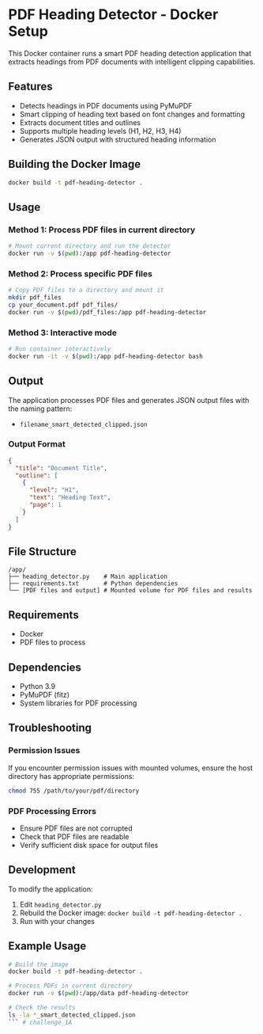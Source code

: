 # PDF Heading Detector - Docker Setup

This Docker container runs a smart PDF heading detection application that extracts headings from PDF documents with intelligent clipping capabilities.

## Features

- Detects headings in PDF documents using PyMuPDF
- Smart clipping of heading text based on font changes and formatting
- Extracts document titles and outlines
- Supports multiple heading levels (H1, H2, H3, H4)
- Generates JSON output with structured heading information

## Building the Docker Image

```bash
docker build -t pdf-heading-detector .
```

## Usage

### Method 1: Process PDF files in current directory

```bash
# Mount current directory and run the detector
docker run -v $(pwd):/app pdf-heading-detector
```

### Method 2: Process specific PDF files

```bash
# Copy PDF files to a directory and mount it
mkdir pdf_files
cp your_document.pdf pdf_files/
docker run -v $(pwd)/pdf_files:/app pdf-heading-detector
```

### Method 3: Interactive mode

```bash
# Run container interactively
docker run -it -v $(pwd):/app pdf-heading-detector bash
```

## Output

The application processes PDF files and generates JSON output files with the naming pattern:
- `filename_smart_detected_clipped.json`

### Output Format

```json
{
  "title": "Document Title",
  "outline": [
    {
      "level": "H1",
      "text": "Heading Text",
      "page": 1
    }
  ]
}
```

## File Structure

```
/app/
├── heading_detector.py    # Main application
├── requirements.txt       # Python dependencies
└── [PDF files and output] # Mounted volume for PDF files and results
```

## Requirements

- Docker
- PDF files to process

## Dependencies

- Python 3.9
- PyMuPDF (fitz)
- System libraries for PDF processing

## Troubleshooting

### Permission Issues
If you encounter permission issues with mounted volumes, ensure the host directory has appropriate permissions:

```bash
chmod 755 /path/to/your/pdf/directory
```

### PDF Processing Errors
- Ensure PDF files are not corrupted
- Check that PDF files are readable
- Verify sufficient disk space for output files

## Development

To modify the application:

1. Edit `heading_detector.py`
2. Rebuild the Docker image: `docker build -t pdf-heading-detector .`
3. Run with your changes

## Example Usage

```bash
# Build the image
docker build -t pdf-heading-detector .

# Process PDFs in current directory
docker run -v $(pwd):/app/data pdf-heading-detector

# Check the results
ls -la *_smart_detected_clipped.json
``` #   c h a l l e n g e _ 1 A  
 